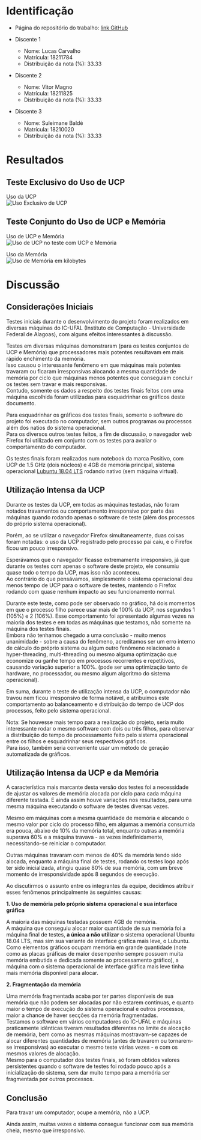 # Identificação

* Página do repositório do trabalho: [link GitHub](https://github.com/kallyous/IntrCompAB2.1)

* Discente 1
	* Nome: Lucas Carvalho
	* Matrícula: 18211784
	* Distribuição da nota (%): 33.33
* Discente 2
	* Nome: Vitor Magno
	* Matrícula: 18211825
	* Distribuição da nota (%): 33.33
* Discente 3
	* Nome: Suleimane Baldé
	* Matrícula: 18210020
	* Distribuição da nota (%): 33.33
	
# Resultados

## Teste Exclusivo do Uso de UCP

Uso da UCP  
![Uso Exclusivo de UCP](https://i.imgur.com/OYpf0FI.png)
  
## Teste Conjunto do Uso de UCP e Memória

Uso de UCP e Memória  
![Uso de UCP no teste com UCP e Memória](https://i.imgur.com/MngPAJm.png)
  
Uso da Memória  
![Uso de Memória em kilobytes](https://i.imgur.com/bYJiDl7.png)

# Discussão

## Considerações Iniciais

Testes iniciais durante o desenvolvimento do projeto foram realizados em diversas máquinas do IC-UFAL (Instituto de Computação - Universidade Federal de Alagoas), com alguns efeitos interessantes à discussão.

Testes em diversas máquinas demonstraram (para os testes conjuntos de UCP e Memória) que processadores mais potentes resultavam em mais rápido enchimento da memória.  
Isso causou o interessante fenômeno em que máquinas mais potentes travaram ou ficaram irresponsivas alocando a mesma quantidade de memória por ciclo que máquinas menos potentes que conseguiam concluir os testes sem travar e mais responsivas.  
Contudo, somente os dados a respeito dos testes finais feitos com uma máquina escolhida foram utilizadas para esquadrinhar os gráficos deste documento.

Para esquadrinhar os gráficos dos testes finais, somente o software do projeto foi executado no computador, sem outros programas ou processos além dos natios do sistema operacional.  
Para os diversos outros testes feitos, a fim de discussão, o navegador web Firefox foi utilizado em conjunto com os testes para avaliar o comportamento do computador.

Os testes finais foram realizados num notebook da marca Positivo, com UCP de 1.5 GHz (dois núcleos) e 4GB de memória principal, sistema operacional [Lubuntu 18.04 LTS](https://lubuntu.me) rodando nativo (sem máquina virtual).

## Utilização Intensa da UCP

Durante os testes da UCP, em todas as máquinas testadas, não foram notados travamentos ou comportamento irresponsivo por parte das máquinas quando rodando apenas o software de teste (além dos processos do próprio sistema operacional).

Porém, ao se utilizar o navegador Firefox simultaneamente, duas coisas foram notadas: o uso da UCP registrado pelo processo pai caiu, e o Firefox ficou um pouco irresponsivo.

Esperávamos que o navegador ficasse extremamente irresponsivo, já que durante os testes com apenas o software deste projeto, ele consumiu quase todo o tempo da UCP, mas isso não aconteceu.  
Ao contrário do que pensávamos, simplesmente o sistema operacional deu menos tempo de UCP para o software de testes, mantendo o Firefox rodando com quase nenhum impacto ao seu funcionamento normal.

Durante este teste, como pode ser observado no gráfico, há dois momentos em que o processo filho parece usar mais de 100% da UCP, nos segundos 1 (105%) e 2 (106%). Esse comportamento foi apresentado algumas vezes na maioria dos testes e em todas as máquinas que testamos, não somente na máquina dos testes finais.  
Embora não tenhamos chegado a uma conclusão - muito menos unanimidade - sobre a causa do fenômeno, acreditamos ser um erro interno de cálculo do próprio sistema ou algum outro fenômeno relacionado a hyper-threading, multi-threading ou mesmo alguma optimização que economize ou ganhe tempo em processos recorrentes e repetitivos, causando variação superior a 100%. (pode ser uma optimização tanto de hardware, no processador, ou mesmo algum algoritmo do sistema operacional).

Em suma, durante o teste de utilização intensa da UCP, o computador não travou nem ficou irresponsivo de forma notável, e atribuímos este comportamento ao balanceamento e distribuição do tempo de UCP dos processos, feito pelo sistema operacional.

Nota: Se houvesse mais tempo para a realização do projeto, seria muito interessante rodar o mesmo software com dois ou três filhos, para observar a distribuição do tempo de processamento feito pelo sistema operacional entre os filhos e esquadrinhar seus respectivos gráficos.  
Para isso, também seria conveniente usar um método de geração automatizada de gráficos.

## Utilização Intensa da UCP e da Memória

A característica mais marcante desta versão dos testes foi a necessidade de ajustar os valores de memória alocada por ciclo para cada máquina diferente testada. E ainda assim houve variações nos resultados, para uma mesma máquina executando o software de testes diversas vezes.

Mesmo em máquinas com a mesma quantidade de memória e alocando o mesmo valor por ciclo do processo filho, em algumas a memória consumida era pouca, abaixo de 10% da memória total, enquanto outras a memória superava 60% e a máquina travava - as vezes indefinidamente, necessitando-se reiniciar o computador.

Outras máquinas travaram com menos de 40% da memória tendo sido alocada, enquanto a máquina final de testes, rodando os testes logo após ter sido inicializada, atingiu quase 80% de sua memória, com um breve momento de irresponsividade após 8 segundos de execução.

Ao discutirmos o assunto entre os integrantes da equipe, decidimos atribuir esses fenômenos principalmente às seguintes causas:

**1. Uso de memória pelo próprio sistema operacional e sua interface gráfica**

A maioria das máquinas testadas possuem 4GB de memória.  
A máquina que conseguiu alocar maior quantidade de sua memória foi a máquina final de testes, **a única a não utilizar** o sistema operacional Ubuntu 18.04 LTS, mas sim sua variante de interface gráfica mais leve, o Lubuntu.  
Como elementos gráficos ocupam memória em grande quantidade (note como as placas gráficas de maior desempenho sempre possuem muita memória embutida e dedicada somente ao processamento gráfico), a máquina com o sistema operacional de interface gráfica mais leve tinha mais memória disponível para alocar.

**2. Fragmentação da memória**

Uma memória fragmentada acaba por ter partes disponíveis de sua memória que não podem ser alocadas por não estarem contínuas, e quanto maior o tempo de execução do sistema operacional e outros processos, maior a chance de haver secções da memória fragmentadas.  
Testamos o software em vários computadores do IC-UFAL e máquinas praticamente idênticas tiveram resultados diferentes no limite de alocação de memória, bem como as mesmas máquinas mostravam-se capazes de alocar diferentes quantidades de memória (antes de travarem ou tornarem-se irresponsivas) ao executar o mesmo teste várias vezes - e com os mesmos valores de alocação.  
Mesmo para o computador dos testes finais, só foram obtidos valores persistentes quando o software de testes foi rodado pouco após a inicialização do sistema, sem dar muito tempo para a memória ser fragmentada por outros processos.

## Conclusão

Para travar um computador, ocupe a memória, não a UCP.

Ainda assim, muitas vezes o sistema consegue funcionar com sua memória cheia, mesmo que irresponsivo.
